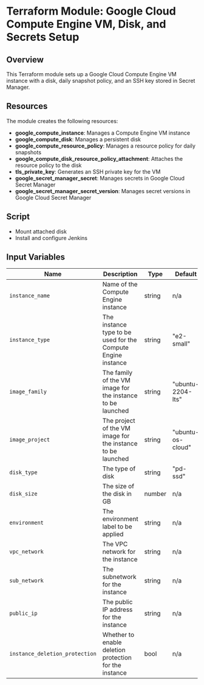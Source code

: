 # Terraform Module: Google Cloud Compute Engine VM, Disk, and Secrets Setup

## Overview

This Terraform module sets up a Google Cloud Compute Engine VM instance with a disk, daily snapshot policy, and an SSH key stored in Secret Manager.

## Resources

The module creates the following resources:

- **google_compute_instance**: Manages a Compute Engine VM instance
- **google_compute_disk**: Manages a persistent disk
- **google_compute_resource_policy**: Manages a resource policy for daily snapshots
- **google_compute_disk_resource_policy_attachment**: Attaches the resource policy to the disk
- **tls_private_key**: Generates an SSH private key for the VM
- **google_secret_manager_secret**: Manages secrets in Google Cloud Secret Manager
- **google_secret_manager_secret_version**: Manages secret versions in Google Cloud Secret Manager

## Script

 - Mount attached disk
 - Install and configure Jenkins

## Input Variables

| Name                         | Description                                                        | Type         | Default             | Required |
|------------------------------|--------------------------------------------------------------------|--------------|---------------------|----------|
| `instance_name`              | Name of the Compute Engine instance                                | string       | n/a                 | yes      |
| `instance_type`              | The instance type to be used for the Compute Engine instance       | string       | "e2-small"          | no       |
| `image_family`               | The family of the VM image for the instance to be launched         | string       | "ubuntu-2204-lts"   | no       |
| `image_project`              | The project of the VM image for the instance to be launched        | string       | "ubuntu-os-cloud"   | no       |
| `disk_type`                  | The type of disk                                                   | string       | "pd-ssd"            | no       |
| `disk_size`                  | The size of the disk in GB                                         | number       | n/a                 | yes      |
| `environment`                | The environment label to be applied                                | string       | n/a                 | yes      |
| `vpc_network`                | The VPC network for the instance                                   | string       | n/a                 | yes      |
| `sub_network`                | The subnetwork for the instance                                    | string       | n/a                 | yes      |
| `public_ip`                  | The public IP address for the instance                             | string       | n/a                 | yes      |
| `instance_deletion_protection`| Whether to enable deletion protection for the instance             | bool        | n/a                 | yes      |